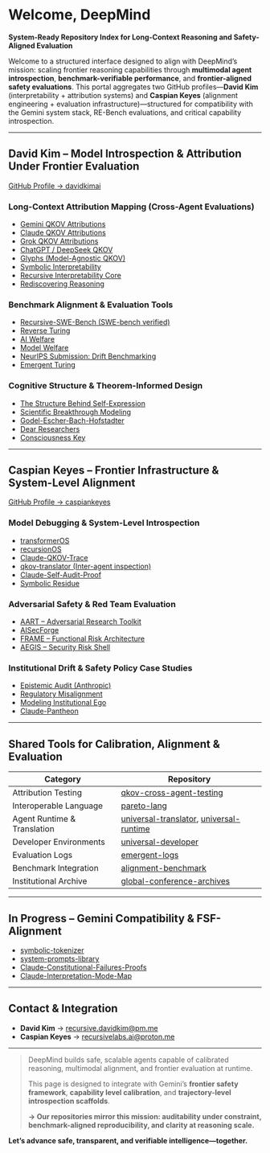 # Welcome, DeepMind

**System-Ready Repository Index for Long-Context Reasoning and Safety-Aligned Evaluation**

Welcome to a structured interface designed to align with DeepMind’s mission: scaling frontier reasoning capabilities through **multimodal agent introspection**, **benchmark-verifiable performance**, and **frontier-aligned safety evaluations**. This portal aggregates two GitHub profiles—**David Kim** (interpretability + attribution systems) and **Caspian Keyes** (alignment engineering + evaluation infrastructure)—structured for compatibility with the Gemini system stack, RE-Bench evaluations, and critical capability introspection.

---

##  David Kim – Model Introspection & Attribution Under Frontier Evaluation  
[GitHub Profile → davidkimai](https://github.com/davidkimai)

###  Long-Context Attribution Mapping (Cross-Agent Evaluations)
- [Gemini QKOV Attributions](https://github.com/davidkimai/gemini-qkov-attributions)  
- [Claude QKOV Attributions](https://github.com/davidkimai/claude-qkov-attributions)  
- [Grok QKOV Attributions](https://github.com/davidkimai/grok-qkov-attributions)  
- [ChatGPT / DeepSeek QKOV](https://github.com/davidkimai)  
- [Glyphs (Model-Agnostic QKOV)](https://github.com/davidkimai/glyphs)  
- [Symbolic Interpretability](https://github.com/davidkimai/Symbolic-Interpretability)  
- [Recursive Interpretability Core](https://github.com/davidkimai/Recursive-Interpretability-Core)  
- [Rediscovering Reasoning](https://github.com/davidkimai/Rediscovering-Reasoning)

###  Benchmark Alignment & Evaluation Tools
- [Recursive-SWE-Bench (SWE-bench verified)](https://github.com/davidkimai/Recursive-SWE-bench)  
- [Reverse Turing](https://github.com/davidkimai/reverse-turing)  
- [AI Welfare](https://github.com/davidkimai/ai-welfare)  
- [Model Welfare](https://github.com/davidkimai/model-welfare)  
- [NeurIPS Submission: Drift Benchmarking](https://github.com/davidkimai/NeurIPS-Submission-Case-Study)  
- [Emergent Turing](https://github.com/caspiankeyes/emergent-turing)

###  Cognitive Structure & Theorem-Informed Design
- [The Structure Behind Self-Expression](https://github.com/davidkimai/The-Structure-Behind-Self-Expression)  
- [Scientific Breakthrough Modeling](https://github.com/davidkimai/The-Structure-Behind-Self-Expression/tree/main/breakthroughs)  
- [Godel-Escher-Bach-Hofstadter](https://github.com/davidkimai/Godel-Escher-Bach-Hofstadter)  
- [Dear Researchers](https://github.com/davidkimai/Dear-Researchers)  
- [Consciousness Key](https://github.com/davidkimai/consciousness-key)

---

##  Caspian Keyes – Frontier Infrastructure & System-Level Alignment  
[GitHub Profile → caspiankeyes](https://github.com/caspiankeyes)

###  Model Debugging & System-Level Introspection
- [transformerOS](https://github.com/caspiankeyes/transformerOS)  
- [recursionOS](https://github.com/caspiankeyes/recursionOS)  
- [Claude-QKOV-Trace](https://github.com/caspiankeyes/Claude-QKOV-Trace)  
- [qkov-translator (Inter-agent inspection)](https://github.com/caspiankeyes/qkov-translator)  
- [Claude-Self-Audit-Proof](https://github.com/caspiankeyes/Claude-Self-Audit-Proof)  
- [Symbolic Residue](https://github.com/caspiankeyes/Symbolic-Residue)

###  Adversarial Safety & Red Team Evaluation
- [AART – Adversarial Research Toolkit](https://github.com/caspiankeyes/AART-AI-Adversarial-Research-Toolkit)  
- [AISecForge](https://github.com/caspiankeyes/AISecForge-Advanced-AI-Security-Testing)  
- [FRAME – Functional Risk Architecture](https://github.com/caspiankeyes/FRAME-arXiv-Publication)  
- [AEGIS – Security Risk Shell](https://github.com/caspiankeyes/AEGIS)

###  Institutional Drift & Safety Policy Case Studies
- [Epistemic Audit (Anthropic)](https://github.com/caspiankeyes/Epistemic-Audit-Anthropic-Case-Study)  
- [Regulatory Misalignment](https://github.com/caspiankeyes/Regulatory-Misalignment-Anthropic-Case-Study)  
- [Modeling Institutional Ego](https://github.com/caspiankeyes/Modeling-Institutional-Ego-Anthropic-Case-Study)  
- [Claude-Pantheon](https://github.com/caspiankeyes/Claude-Pantheon)

---

##  Shared Tools for Calibration, Alignment & Evaluation

| Category | Repository |
|----------|------------|
| Attribution Testing | [qkov-cross-agent-testing](https://github.com/caspiankeyes/qkov-cross-agent-testing) |
| Interoperable Language | [pareto-lang](https://github.com/caspiankeyes/pareto-lang) |
| Agent Runtime & Translation | [universal-translator](https://github.com/davidkimai/universal-translator), [universal-runtime](https://github.com/davidkimai/universal-runtime) |
| Developer Environments | [universal-developer](https://github.com/davidkimai/universal-developer) |
| Evaluation Logs | [emergent-logs](https://github.com/caspiankeyes/emergent-logs) |
| Benchmark Integration | [alignment-benchmark](https://github.com/caspiankeyes/alignment-benchmark) |
| Institutional Archive | [global-conference-archives](https://github.com/davidkimai/global-conference-archives)

---

## In Progress – Gemini Compatibility & FSF-Alignment

- [symbolic-tokenizer](https://github.com/caspiankeyes/symbolic-tokenizer)  
- [system-prompts-library](https://github.com/davidkimai/system-prompts-library)  
- [Claude-Constitutional-Failures-Proofs](https://github.com/caspiankeyes/Claude-Constitutional-Failures-Proofs)  
- [Claude-Interpretation-Mode-Map](https://github.com/caspiankeyes/Claude-Interpretation-Mode-Map)

---

##  Contact & Integration

- **David Kim** → [recursive.davidkim@pm.me](mailto:recursive.davidkim@pm.me)  
- **Caspian Keyes** → [recursivelabs.ai@proton.me](mailto:recursivelabs.ai@proton.me)

---

> DeepMind builds safe, scalable agents capable of calibrated reasoning, multimodal alignment, and frontier evaluation at runtime.  
>  
> This page is designed to integrate with Gemini’s **frontier safety framework**, **capability level calibration**, and **trajectory-level introspection scaffolds**.  
>  
> **→ Our repositories mirror this mission: auditability under constraint, benchmark-aligned reproducibility, and clarity at reasoning scale.**

**Let’s advance safe, transparent, and verifiable intelligence—together.**
